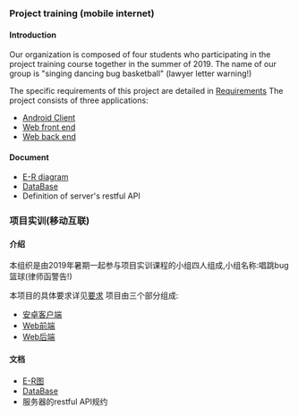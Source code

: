 ### Project training (mobile internet)

#### Introduction

Our organization is composed of four students who participating in the project training course together in the summer of 2019. The name of our group is "singing dancing bug basketball" (lawyer letter warning!)

The specific requirements of this project are detailed in [Requirements](./哈尔滨工业大学软件开发项目训练.pdf)
The project consists of three applications:
+ [Android Client](../Android)
+ [Web front end](../Server)
+ [Web back end](../Server)

#### Document

+ [E-R diagram](./figure/ER_Diagram.svg)
+ [DataBase](./DataBase.md)
+ Definition of server's restful API

### 项目实训(移动互联)

#### 介绍

本组织是由2019年暑期一起参与项目实训课程的小组四人组成,小组名称:唱跳bug篮球(律师函警告!)

本项目的具体要求详见[要求](./哈尔滨工业大学软件开发项目训练.pdf)
项目由三个部分组成:
+ [安卓客户端](../Android)
+ [Web前端](../Server)
+ [Web后端](../Server)

#### 文档

+ [E-R图](./figure/ER_Diagram.svg)
+ [DataBase](./DataBase.md)
+ 服务器的restful API规约